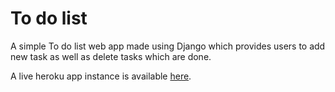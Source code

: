 # To do list

A simple To do list web app made using Django which provides users to add new task as well as delete tasks which are done.

A live heroku app instance is available [here](https://to-manage-list.herokuapp.com/).
